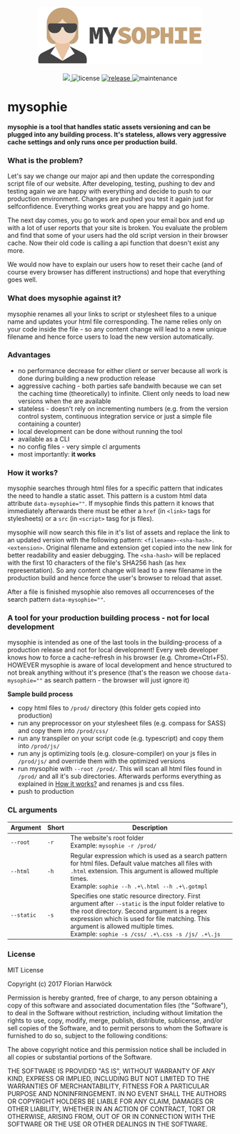<p align="center">
  <img src="mysophie-label-small.jpg" height="130px">
  <br>
  <br>
  <a href="https://travis-ci.org/harwoeck/mysophie">
    <img src="https://travis-ci.org/harwoeck/mysophie.svg?branch=master">
  </a>
  <img src="https://img.shields.io/badge/license-MIT%20license-blue.svg" alt="license">
  <a href="https://github.com/harwoeck/mysophie/releases">
    <img src="https://img.shields.io/badge/current%20release-in%20development-orange.svg" alt="release">
  </a>
  <img src="https://img.shields.io/badge/maintained%3F-yes-orange.svg" alt="maintenance">
</p>

# mysophie
**mysophie is a tool that handles static assets versioning and can be plugged into any building process. It's stateless, allows very aggressive cache settings and only runs once per production build.**

### What is the problem?
Let's say we change our major api and then update the corresponding script file of our website. After developing, testing, pushing to dev and testing again we are happy with everything and decide to push to our production environment. Changes are pushed you test it again just for selfconfidence. Everything works great you are happy and go home.

The next day comes, you go to work and open your email box and end up with a lot of user reports that your site is broken. You evaluate the problem and find that some of your users had the old script version in their browser cache. Now their old code is calling a api function that doesn't exist any more.

We would now have to explain our users how to reset their cache (and of course every browser has different instructions) and hope that everything goes well.

### What does mysophie against it?
mysophie renames all your links to script or stylesheet files to a unique name and updates your html file corresponding. The name relies only on your code inside the file - so any content change will lead to a new unique filename and hence force users to load the new version automatically.

### Advantages
- no performance decrease for either client or server because all work is done during building a new production release
- aggressive caching - both parties safe bandwith because we can set the caching time (theoretically) to infinite. Client only needs to load new versions when the are available 
- stateless - doesn't rely on incrementing numbers (e.g. from the version control system, continuous integration service or just a simple file containing a counter)
- local development can be done without running the tool
- available as a CLI
- no config files - very simple cl arguments
- most importantly: **it works**

### How it works?
mysophie searches through html files for a specific pattern that indicates the need to handle a static asset. This pattern is a custom html data attribute `data-mysophie=""`. If mysophie finds this pattern it knows that immediately afterwards there must be ether a `href` (in `<link>` tags for stylesheets) or a `src` (in `<script>` tasg for js files).

mysophie will now search this file in it's list of assets and replace the link to an updated version with the following pattern: `<filename>-<sha-hash>.<extension>`. Original filename and extension get copied into the new link for better readability and easier debugging. The `<sha-hash>` will be replaced with the first 10 characters of the file's SHA256 hash (as hex representation). So any content change will lead to a new filename in the production build and hence force the user's browser to reload that asset.

After a file is finished mysophie also removes all occurrenceses of the search pattern `data-mysophie=""`.

### A tool for your production building process - not for local development
mysophie is intended as one of the last tools in the building-process of a production release and not for local development! Every web developer knows how to force a cache-refresh in his browser (e.g. Chrome=Ctrl+F5). HOWEVER mysophie is aware of local development and hence structured to not break anything without it's presence (that's the reason we choose `data-mysophie=""` as search pattern - the browser will just ignore it)

**Sample build process**

- copy html files to `/prod/` directory (this folder gets copied into production)
- run any preprocessor on your stylesheet files (e.g. compass for SASS) and copy them into `/prod/css/`
- run any transpiler on your script code (e.g. typescript) and copy them into `/prod/js/`
- run any js optimizing tools (e.g. closure-compiler) on your js files in `/prod/js/` and override them with the optimized versions
- run mysophie with `--root /prod/`. This will scan all html files found in `/prod/` and all it's sub directories. Afterwards performs everything as explained in [How it works?](#how-it-works) and renames js and css files.
- push to production

### CL arguments
Argument | Short | Description
-------- | ----- | -----------
`--root` | `-r` | The website's root folder<br>Example: `mysophie -r /prod/`
`--html` | `-h` | Regular expression which is used as a search pattern for html files. Default value matches all files with `.html` extension. This argument is allowed multiple times.<br>Example: `sophie --h .+\.html --h .+\.gotmpl`
`--static` | `-s` | Specifies one static resource directory. First argument after `--static` is the input folder relative to the root directory. Second argument is a regex expression which is used for file matching. This argument is allowed multiple times.<br>Example: `sophie -s /css/ .+\.css -s /js/ .+\.js`

### License
MIT License

Copyright (c) 2017 Florian Harwöck

Permission is hereby granted, free of charge, to any person obtaining a copy
of this software and associated documentation files (the "Software"), to deal
in the Software without restriction, including without limitation the rights
to use, copy, modify, merge, publish, distribute, sublicense, and/or sell
copies of the Software, and to permit persons to whom the Software is
furnished to do so, subject to the following conditions:

The above copyright notice and this permission notice shall be included in all
copies or substantial portions of the Software.

THE SOFTWARE IS PROVIDED "AS IS", WITHOUT WARRANTY OF ANY KIND, EXPRESS OR
IMPLIED, INCLUDING BUT NOT LIMITED TO THE WARRANTIES OF MERCHANTABILITY,
FITNESS FOR A PARTICULAR PURPOSE AND NONINFRINGEMENT. IN NO EVENT SHALL THE
AUTHORS OR COPYRIGHT HOLDERS BE LIABLE FOR ANY CLAIM, DAMAGES OR OTHER
LIABILITY, WHETHER IN AN ACTION OF CONTRACT, TORT OR OTHERWISE, ARISING FROM,
OUT OF OR IN CONNECTION WITH THE SOFTWARE OR THE USE OR OTHER DEALINGS IN THE
SOFTWARE.
